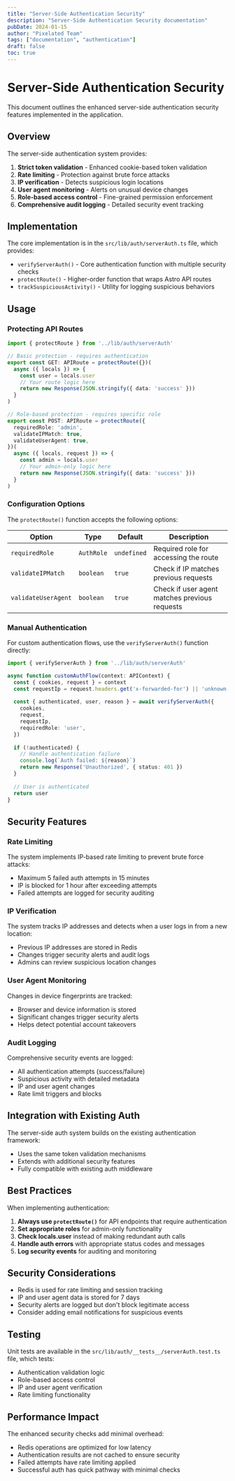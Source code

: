 ```yaml
---
title: "Server-Side Authentication Security"
description: "Server-Side Authentication Security documentation"
pubDate: 2024-01-15
author: "Pixelated Team"
tags: ["documentation", "authentication"]
draft: false
toc: true
---
```


# Server-Side Authentication Security

This document outlines the enhanced server-side authentication security features implemented in the application.

## Overview

The server-side authentication system provides:

1. **Strict token validation** - Enhanced cookie-based token validation
2. **Rate limiting** - Protection against brute force attacks
3. **IP verification** - Detects suspicious login locations
4. **User agent monitoring** - Alerts on unusual device changes
5. **Role-based access control** - Fine-grained permission enforcement
6. **Comprehensive audit logging** - Detailed security event tracking

## Implementation

The core implementation is in the `src/lib/auth/serverAuth.ts` file, which provides:

- `verifyServerAuth()` - Core authentication function with multiple security checks
- `protectRoute()` - Higher-order function that wraps Astro API routes
- `trackSuspiciousActivity()` - Utility for logging suspicious behaviors

## Usage

### Protecting API Routes

```typescript
import { protectRoute } from '../lib/auth/serverAuth'

// Basic protection - requires authentication
export const GET: APIRoute = protectRoute({})(
  async ({ locals }) => {
    const user = locals.user
    // Your route logic here
    return new Response(JSON.stringify({ data: 'success' }))
  }
)

// Role-based protection - requires specific role
export const POST: APIRoute = protectRoute({
  requiredRole: 'admin',
  validateIPMatch: true,
  validateUserAgent: true,
})(
  async ({ locals, request }) => {
    const admin = locals.user
    // Your admin-only logic here
    return new Response(JSON.stringify({ data: 'success' }))
  }
)
```

### Configuration Options

The `protectRoute()` function accepts the following options:

| Option | Type | Default | Description |
|--------|------|---------|-------------|
| `requiredRole` | `AuthRole` | `undefined` | Required role for accessing the route |
| `validateIPMatch` | `boolean` | `true` | Check if IP matches previous requests |
| `validateUserAgent` | `boolean` | `true` | Check if user agent matches previous requests |

### Manual Authentication

For custom authentication flows, use the `verifyServerAuth()` function directly:

```typescript
import { verifyServerAuth } from '../lib/auth/serverAuth'

async function customAuthFlow(context: APIContext) {
  const { cookies, request } = context
  const requestIp = request.headers.get('x-forwarded-for') || 'unknown'
  
  const { authenticated, user, reason } = await verifyServerAuth({
    cookies,
    request,
    requestIp,
    requiredRole: 'user',
  })
  
  if (!authenticated) {
    // Handle authentication failure
    console.log(`Auth failed: ${reason}`)
    return new Response('Unauthorized', { status: 401 })
  }
  
  // User is authenticated
  return user
}
```

## Security Features

### Rate Limiting

The system implements IP-based rate limiting to prevent brute force attacks:

- Maximum 5 failed auth attempts in 15 minutes
- IP is blocked for 1 hour after exceeding attempts
- Failed attempts are logged for security auditing

### IP Verification

The system tracks IP addresses and detects when a user logs in from a new location:

- Previous IP addresses are stored in Redis
- Changes trigger security alerts and audit logs
- Admins can review suspicious location changes

### User Agent Monitoring

Changes in device fingerprints are tracked:

- Browser and device information is stored
- Significant changes trigger security alerts
- Helps detect potential account takeovers

### Audit Logging

Comprehensive security events are logged:

- All authentication attempts (success/failure)
- Suspicious activity with detailed metadata
- IP and user agent changes
- Rate limit triggers and blocks

## Integration with Existing Auth

The server-side auth system builds on the existing authentication framework:

- Uses the same token validation mechanisms
- Extends with additional security features
- Fully compatible with existing auth middleware

## Best Practices

When implementing authentication:

1. **Always use `protectRoute()`** for API endpoints that require authentication
2. **Set appropriate roles** for admin-only functionality
3. **Check locals.user** instead of making redundant auth calls
4. **Handle auth errors** with appropriate status codes and messages
5. **Log security events** for auditing and monitoring

## Security Considerations

- Redis is used for rate limiting and session tracking
- IP and user agent data is stored for 7 days
- Security alerts are logged but don't block legitimate access
- Consider adding email notifications for suspicious events

## Testing

Unit tests are available in the `src/lib/auth/__tests__/serverAuth.test.ts` file, which tests:

- Authentication validation logic
- Role-based access control
- IP and user agent verification
- Rate limiting functionality

## Performance Impact

The enhanced security checks add minimal overhead:

- Redis operations are optimized for low latency
- Authentication results are not cached to ensure security
- Failed attempts have rate limiting applied
- Successful auth has quick pathway with minimal checks
